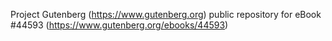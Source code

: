 Project Gutenberg (https://www.gutenberg.org) public repository for eBook #44593 (https://www.gutenberg.org/ebooks/44593)
